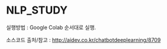 # NLP_STUDY

실행방법 : Google Colab 순서대로 실행. 

소스코드 출처/참고 : http://aidev.co.kr/chatbotdeeplearning/8709
